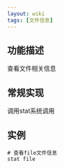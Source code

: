 ```yaml
---
layout: wiki
tags: [文件信息]
---
```


## 功能描述

查看文件相关信息

## 常规实现

调用stat系统调用

## 实例

```shell
# 查看file文件信息
stat file
```
